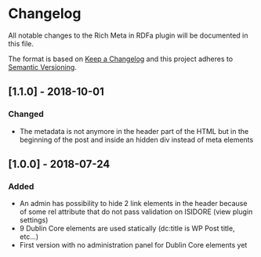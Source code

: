 # Changelog
All notable changes to the Rich Meta in RDFa plugin will be documented in this file.

The format is based on [Keep a Changelog](http://keepachangelog.com/en/1.0.0/)
and this project adheres to [Semantic Versioning](http://semver.org/spec/v2.0.0.html).

## [1.1.0] - 2018-10-01
### Changed
- The metadata is not anymore in the header part of the HTML but in the beginning of the post and inside an hidden 
div instead of meta elements

## [1.0.0] - 2018-07-24
### Added
- An admin has possibility to hide 2 link elements in the header because of some rel attribute that do not pass 
validation on ISIDORE (view plugin settings) 
- 9 Dublin Core elements are used statically (dc:title is WP Post title, etc...)
- First version with no administration panel for Dublin Core elements yet
